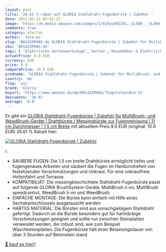 ```yaml
---
layout: post
title: '26.61 % rabat auf GLORIA Stahldraht-Fugenbürste | Zubehör '
date: 2021-05-22 05:52:27
image: 'https://m.media-amazon.com/images/I/41Fpub9ZI9L._SL500_._SL400_.jpg'
comments: true
category: ofertas
author: 'tole.es'
slug: 'B0142XPHAS-de GLORIA Stahldraht-Fugenbürste | Zubehör für MultiBrush-...'
sku: 'B0142XPHAS-de'
tags: [ 'Elektrische Gartenwerkzeuge','Garten','Rasenmäher & Elektrische Gartenwerkzeuge','Rasentrimmer','Regular Stores','Shops','gloria', ]
actualPrice: 8.0 EUR
currency: EUR
price: 8.0
comparePrice: 10.9 EUR
prodname: 'GLORIA Stahldraht-Fugenbürste | Zubehör für MultiBrush- und WeedBrush-Geräte | Drahtbürste / Messingbürste zur Fugenreinigung | 11 cm Durchmesser | 1 5 cm Breite'
country: 'de'
flag: '🇩🇪'
brand: 'Gloria'
buyurl: 'https://www.amazon.de/dp/B0142XPHAS/?tag=tolees0ca-21'
descuento: '26.61'
average: '8.0'
---
```


Es gibt ein [GLORIA Stahldraht-Fugenbürste | Zubehör für MultiBrush- und WeedBrush-Geräte | Drahtbürste / Messingbürste zur Fugenreinigung | 11 cm Durchmesser | 1 5 cm Breite](https://www.amazon.de/dp/B0142XPHAS/?tag=tolees0ca-21) mit aktuellem Preis 8.0 EUR (original: 10.9 EUR) 26.61 % Rabatt hier:

[![GLORIA Stahldraht-Fugenbürste | Zubehör ](https://m.media-amazon.com/images/I/41Fpub9ZI9L._SL500_._SL400_.jpg)](https://www.amazon.de/dp/B0142XPHAS/?tag=tolees0ca-21)

ℹ️:

- SAUBERE FUGEN: Die 1,5 cm breite Drahtbürste ermöglicht tiefes und fugengenaues Arbeiten und säubert die Fugen im Handumdrehen von festsitzenden Verschmutzungen und Unkraut. Für eine unkrautfreie Hofeinfahrt und Terrasse
- KOMPATIBILIÄT: Die messingbeschichtete Stahldraht-Fugenbürste passt auf folgende GLORIA BrushSystem-Geräte: MultiBrush li-on, MultiBrush speedcontrol, WeedBrush li-on und WeedBrush
- EINFACHE MONTAGE: Die Bürste kann einfach mit Hilfe eines Sechskantschlüssels ausgetauscht werden
- HARTES MATERIAL: Die Borsten sind aus unnachgiebigem Stahldraht gefertigt. Dadurch ist die Bürste besonders gut für hartnäckige Verschmutzungen geeignet und sollte nur zwischen Steinplatten verwendet werden, die robust sind, wie zum Beispiel Waschbetonplatten. Die Fugenbürste hält einer Belastungsdauer von über 3 Stunden auf Betonstein stand

[🛒 kauf es hier!!](https://www.amazon.de/dp/B0142XPHAS/?tag=tolees0ca-21)
